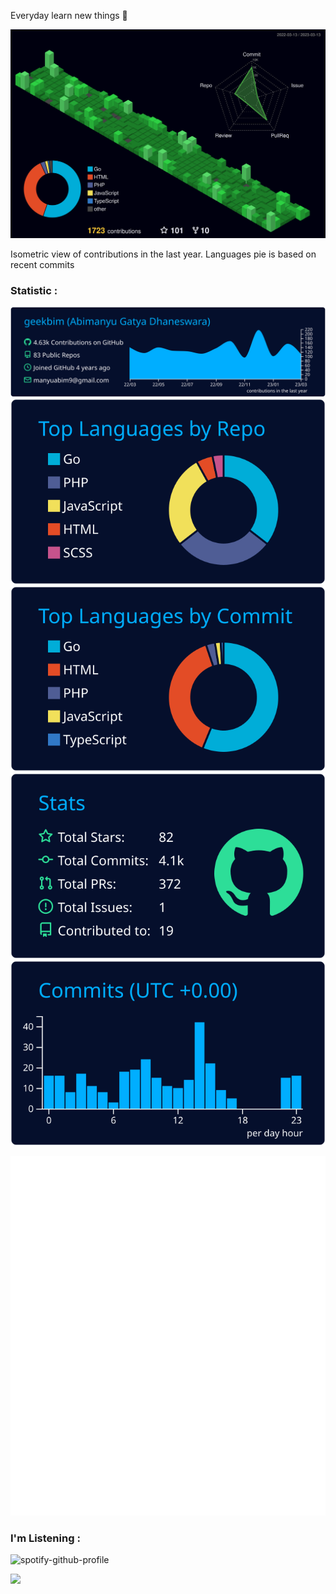 Everyday learn new things 🌈

<a href="./profile-3d-contrib/profile-night-green.svg">
    <img width="900em" src="./profile-3d-contrib/profile-night-green.svg">
</a>

Isometric view of contributions in the last year. Languages pie is based on recent commits

### Statistic :
![profile-details](profile-summary-card-output/algolia/0-profile-details.svg)
![stats](profile-summary-card-output/algolia/1-repos-per-language.svg)
![most-commit-language](profile-summary-card-output/algolia/2-most-commit-language.svg)
![stats](profile-summary-card-output/algolia/3-stats.svg)
![productive-time](profile-summary-card-output/algolia/4-productive-time.svg)

<img width="625em" src="./github-metrics.svg" />

### I'm Listening : 
![spotify-github-profile](https://spotify-github-profile.vercel.app/api/view.svg?uid=31mbxzxd3pgrallt4prgfbecym3q&redirect=true][https://spotify-github-profile.vercel.app/api/view.svg?uid=31mbxzxd3pgrallt4prgfbecym3q&cover_image=true&theme=default&show_offline=true&background_color=121212&interchange=true&bar_color=53b14f&bar_color_cover=false)

![](https://komarev.com/ghpvc/?username=geekbim&color=lightgray)



